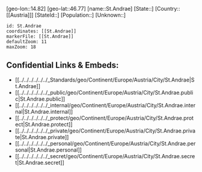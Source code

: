 ﻿---
location: [46.77,14.82]
mapzoom: [7,12] 
mapmarker: city 
type: City
tags:
- geo/City


SpocWebEntityId: 34435
isDeleted: false
confidential: public

---
[geo-lon::14.82]
[geo-lat::46.77]
[name::St.Andrae]
[State::]
[Country::[[Austria]]]
[StateId::]
[Population::]
[Unknown::]


```leaflet
id: St.Andrae
coordinates: [[St.Andrae]]
markerFile: [[St.Andrae]]
defaultZoom: 11 
maxZoom: 18
```


## Confidential Links & Embeds: 
- [[../../../../../../_Standards/geo/Continent/Europe/Austria/City/St.Andrae|St.Andrae]] 
- [[../../../../../../_public/geo/Continent/Europe/Austria/City/St.Andrae.public|St.Andrae.public]] 
- [[../../../../../../_internal/geo/Continent/Europe/Austria/City/St.Andrae.internal|St.Andrae.internal]] 
- [[../../../../../../_protect/geo/Continent/Europe/Austria/City/St.Andrae.protect|St.Andrae.protect]] 
- [[../../../../../../_private/geo/Continent/Europe/Austria/City/St.Andrae.private|St.Andrae.private]] 
- [[../../../../../../_personal/geo/Continent/Europe/Austria/City/St.Andrae.personal|St.Andrae.personal]] 
- [[../../../../../../_secret/geo/Continent/Europe/Austria/City/St.Andrae.secret|St.Andrae.secret]] 
